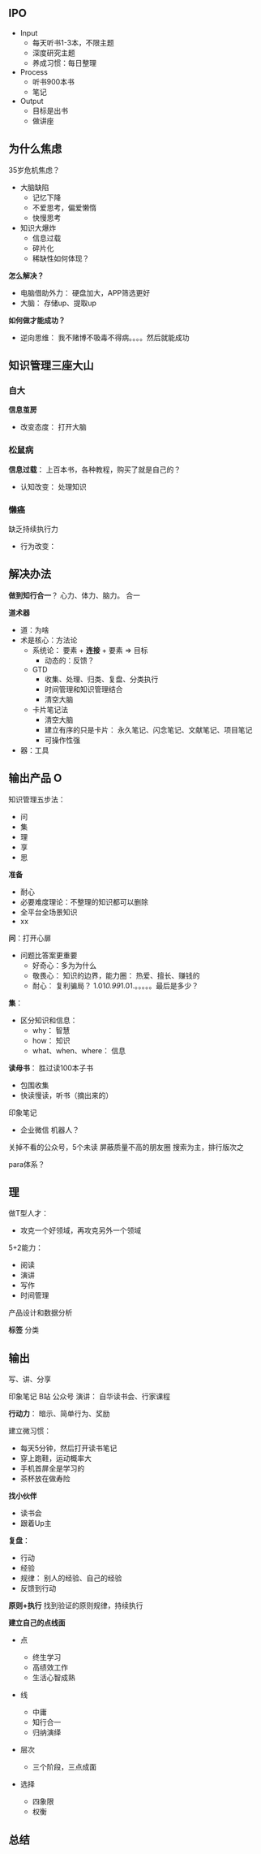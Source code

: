 ## IPO

- Input
  - 每天听书1-3本，不限主题
  - 深度研究主题
  - 养成习惯：每日整理
- Process
  - 听书900本书
  - 笔记
- Output
  - 目标是出书
  - 做讲座



## 为什么焦虑

35岁危机焦虑？

- 大脑缺陷
  - 记忆下降
  - 不爱思考，偏爱懒惰
  - 快慢思考
- 知识大爆炸
  - 信息过载
  - 碎片化
  - 稀缺性如何体现？


**怎么解决？**
- 电脑借助外力： 硬盘加大，APP筛选更好
- 大脑： 存储up、提取up



**如何做才能成功？**
- 逆向思维： 我不赌博不吸毒不得病。。。。然后就能成功



## 知识管理三座大山

### 自大
**信息茧房**

- 改变态度： 打开大脑


### 松鼠病
**信息过载**： 上百本书，各种教程，购买了就是自己的？

- 认知改变： 处理知识


### 懒癌
缺乏持续执行力


- 行为改变： 

## 解决办法

**做到知行合一**？
心力、体力、脑力。 合一


**道术器**
- 道：为啥
- 术是核心：方法论
  - 系统论： 要素 + **连接** + 要素 => 目标
    - 动态的：反馈？ 
  - GTD
    - 收集、处理、归类、复盘、分类执行
    - 时间管理和知识管理结合
    - 清空大脑
  - 卡片笔记法
    - 清空大脑
    - 建立有序的只是卡片： 永久笔记、闪念笔记、文献笔记、项目笔记
    - 可操作性强
- 器：工具


## 输出产品 O

知识管理五步法：
- 问
- 集
- 理
- 享
- 思



**准备**
- 耐心
- 必要难度理论：不整理的知识都可以删除
- 全平台全场景知识
- xx



**问**：打开心扉
- 问题比答案更重要
  - 好奇心：多为为什么
  - 敬畏心： 知识的边界，能力圈： 热爱、擅长、赚钱的
  - 耐心： 复利骗局？ 1.01*0.99*1.01.。。。。。最后是多少？



**集**：
- 区分知识和信息： 
  - why： 智慧
  - how： 知识
  - what、when、where： 信息


**读母书**： 胜过读100本子书

- 包围收集
- 快读慢读，听书（摘出来的）



印象笔记
- 企业微信 机器人？


关掉不看的公众号，5个未读
屏蔽质量不高的朋友圈
搜索为主，排行版次之

para体系？


## 理

做T型人才：
- 攻克一个好领域，再攻克另外一个领域



5+2能力：
- 阅读
- 演讲
- 写作
- 时间管理

产品设计和数据分析

**标签**
分类


## 输出
写、讲、分享

印象笔记
B站
公众号
演讲： 自华读书会、行家课程


**行动力**：
暗示、简单行为、奖励


建立微习惯：
- 每天5分钟，然后打开读书笔记
- 穿上跑鞋，运动概率大
- 手机首屏全是学习的
- 茶杯放在做寿险


**找小伙伴**
- 读书会
- 跟着Up主


**复盘**：
- 行动
- 经验
- 规律： 别人的经验、自己的经验
- 反馈到行动


**原则+执行**
找到验证的原则规律，持续执行



**建立自己的点线面**
- 点
  - 终生学习
  - 高绩效工作
  - 生活心智成熟
- 线
  - 中庸
  - 知行合一
  - 归纳演绎
- 层次
  - 三个阶段，三点成面

- 选择
  - 四象限
  - 权衡
  

## 总结


